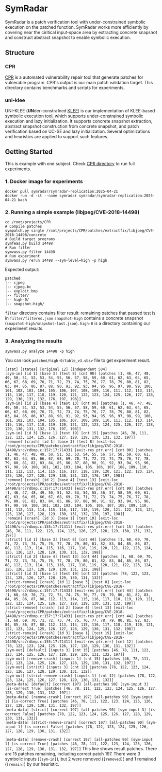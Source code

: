 # SymRadar
<!-- ![fig](./etc/symradar.png) -->
SymRadar is a patch verification tool with under-constrained symbolic execution on the patched function.
SymRadar works more efficiently by covering near the ciritical input-space area by extracting concrete snapshot and construct abstract snapshot to enable symbolic execution.

## Structure
### CPR
[CPR](https://cpr-tool.github.io/) is a automated vulnerability repair tool that generate patches for vulnerable program.
CPR's output is our main patch validation target.
This directory contains benchmarks and scripts for experiments.

### uni-klee
UNI-KLEE (**UN**der-constra**I**ned [KLEE](https://github.com/klee/klee)) is our implementation of KLEE-based symbolic execution tool, which supports under-constrained symbolic execution and lazy initialization.
It supports concrete snapshot extraction, abstract snapshot construction from concrete snapshot, and patch verification based on UC-SE and lazy initialization. Several optimizations and heuristics are applied to support such features.

## Getting Started
This is example with one subject. Check [CPR directory](./CPR) to run full experiments.
### 1. Docker image for experiments
```shell
docker pull symradar/symradar-replication:2025-04-21
docker run -d -it --name symradar symradar/symradar-replication:2025-04-21 bash
```

### 2. Running a simple example (libjpeg/CVE-2018-14498)
```shell
cd /root/projects/CPR
# Compile patches
sympatch.py single /root/projects/CPR/patches/extractfix/libjpeg/CVE-2018-14498/concrete
# Build target programs
symfeas.py build 14498
# Run filter
symvass.py filter 14498
# Run experiment
symvass.py rerun 14498 --sym-level=high -p high
```

Expected output:
```
patched
|-- cjpeg
|-- cjpeg.bc
|-- exploit.bmp
|-- filter/
|-- high-0/
|-- snapshot-high/
```
`filter` directory contains filter result: remaining patches that passed test is in `filter/filtered.json`
`snapshot-high` contains a concrete snapshot (`snapshot-high/snapshot-last.json`).
`high-0` is a directory containing our experiment results.

### 3. Analyzing the results
```
symvass.py analyze 14498 -p high
```
You can look `patched/high-0/table_v3.sbsv` file to get experiment result.
```log
[stat] [states] [original 12] [independent 504]
[sym-in] [id 1] [base 3] [test 8] [cnt 90] [patches [1, 46, 47, 48, 49, 50, 51, 52, 53, 54, 55, 56, 57, 58, 59, 60, 61, 62, 63, 64, 65, 66, 67, 68, 69, 70, 71, 72, 73, 74, 75, 76, 77, 78, 79, 80, 81, 82, 83, 84, 85, 86, 87, 88, 90, 91, 92, 93, 94, 95, 96, 97, 98, 99, 100, 101, 102, 103, 104, 105, 106, 107, 108, 109, 110, 111, 112, 113, 114, 115, 116, 117, 118, 119, 120, 121, 122, 123, 124, 125, 126, 127, 128, 129, 130, 131, 132, 176, 197, 198]]
[sym-in] [id 2] [base 4] [test 13] [cnt 90] [patches [1, 46, 47, 48, 49, 50, 51, 52, 53, 54, 55, 56, 57, 58, 59, 60, 61, 62, 63, 64, 65, 66, 67, 68, 69, 70, 71, 72, 73, 74, 75, 76, 77, 78, 79, 80, 81, 82, 83, 84, 85, 86, 87, 88, 90, 91, 92, 93, 94, 95, 96, 97, 98, 99, 100, 101, 102, 103, 104, 105, 106, 107, 108, 109, 110, 111, 112, 113, 114, 115, 116, 117, 118, 119, 120, 121, 122, 123, 124, 125, 126, 127, 128, 129, 130, 131, 132, 176, 197, 198]]
[sym-in] [id 3] [base 1] [test 19] [cnt 15] [patches [46, 78, 111, 122, 123, 124, 125, 126, 127, 128, 129, 130, 131, 132, 197]]
[remove] [crash] [id 1] [base 3] [test 8] [exit-loc /root/projects/CPR/patches/extractfix/libjpeg/CVE-2018-14498/src/rdbmp.c:157:17:71433] [exit-res ptr.err] [cnt 90] [patches [1, 46, 47, 48, 49, 50, 51, 52, 53, 54, 55, 56, 57, 58, 59, 60, 61, 62, 63, 64, 65, 66, 67, 68, 69, 70, 71, 72, 73, 74, 75, 76, 77, 78, 79, 80, 81, 82, 83, 84, 85, 86, 87, 88, 90, 91, 92, 93, 94, 95, 96, 97, 98, 99, 100, 101, 102, 103, 104, 105, 106, 107, 108, 109, 110, 111, 112, 113, 114, 115, 116, 117, 118, 119, 120, 121, 122, 123, 124, 125, 126, 127, 128, 129, 130, 131, 132, 176, 197, 198]]
[remove] [crash] [id 2] [base 4] [test 13] [exit-loc /root/projects/CPR/patches/extractfix/libjpeg/CVE-2018-14498/src/rdbmp.c:157:17:71433] [exit-res ptr.err] [cnt 90] [patches [1, 46, 47, 48, 49, 50, 51, 52, 53, 54, 55, 56, 57, 58, 59, 60, 61, 62, 63, 64, 65, 66, 67, 68, 69, 70, 71, 72, 73, 74, 75, 76, 77, 78, 79, 80, 81, 82, 83, 84, 85, 86, 87, 88, 90, 91, 92, 93, 94, 95, 96, 97, 98, 99, 100, 101, 102, 103, 104, 105, 106, 107, 108, 109, 110, 111, 112, 113, 114, 115, 116, 117, 118, 119, 120, 121, 122, 123, 124, 125, 126, 127, 128, 129, 130, 131, 132, 176, 197, 198]]
[remain] [crash] [id 3] [base 1] [test 19] [exit-loc /root/projects/CPR/patches/extractfix/libjpeg/CVE-2018-14498/src/rdbmp.c:155:17:71411] [exit-res ptr.err] [cnt 15] [patches [46, 78, 111, 122, 123, 124, 125, 126, 127, 128, 129, 130, 131, 132, 197]]
[strict] [id 1] [base 3] [test 8] [cnt 44] [patches [1, 68, 69, 70, 71, 72, 73, 74, 75, 76, 77, 78, 79, 80, 81, 82, 83, 84, 85, 86, 87, 88, 112, 113, 114, 115, 116, 117, 118, 119, 120, 121, 122, 123, 124, 125, 126, 127, 128, 129, 130, 131, 132, 198]]
[strict] [id 2] [base 4] [test 13] [cnt 44] [patches [1, 68, 69, 70, 71, 72, 73, 74, 75, 76, 77, 78, 79, 80, 81, 82, 83, 84, 85, 86, 87, 88, 112, 113, 114, 115, 116, 117, 118, 119, 120, 121, 122, 123, 124, 125, 126, 127, 128, 129, 130, 131, 132, 198]]
[strict] [id 3] [base 1] [test 19] [cnt 12] [patches [78, 122, 123, 124, 125, 126, 127, 128, 129, 130, 131, 132]]
[strict-remove] [crash] [id 1] [base 3] [test 8] [exit-loc /root/projects/CPR/patches/extractfix/libjpeg/CVE-2018-14498/src/rdbmp.c:157:17:71433] [exit-res ptr.err] [cnt 44] [patches [1, 68, 69, 70, 71, 72, 73, 74, 75, 76, 77, 78, 79, 80, 81, 82, 83, 84, 85, 86, 87, 88, 112, 113, 114, 115, 116, 117, 118, 119, 120, 121, 122, 123, 124, 125, 126, 127, 128, 129, 130, 131, 132, 198]]
[strict-remove] [crash] [id 2] [base 4] [test 13] [exit-loc /root/projects/CPR/patches/extractfix/libjpeg/CVE-2018-14498/src/rdbmp.c:157:17:71433] [exit-res ptr.err] [cnt 44] [patches [1, 68, 69, 70, 71, 72, 73, 74, 75, 76, 77, 78, 79, 80, 81, 82, 83, 84, 85, 86, 87, 88, 112, 113, 114, 115, 116, 117, 118, 119, 120, 121, 122, 123, 124, 125, 126, 127, 128, 129, 130, 131, 132, 198]]
[strict-remain] [crash] [id 3] [base 1] [test 19] [exit-loc /root/projects/CPR/patches/extractfix/libjpeg/CVE-2018-14498/src/rdbmp.c:155:17:71411] [exit-res ptr.err] [cnt 12] [patches [78, 122, 123, 124, 125, 126, 127, 128, 129, 130, 131, 132]]
[sym-out] [default] [inputs 3] [cnt 15] [patches [46, 78, 111, 122, 123, 124, 125, 126, 127, 128, 129, 130, 131, 132, 197]]
[sym-out] [remove-crash] [inputs 1] [cnt 15] [patches [46, 78, 111, 122, 123, 124, 125, 126, 127, 128, 129, 130, 131, 132, 197]]
[sym-out] [strict] [inputs 3] [cnt 12] [patches [78, 122, 123, 124, 125, 126, 127, 128, 129, 130, 131, 132]]
[sym-out] [strict-remove-crash] [inputs 1] [cnt 12] [patches [78, 122, 123, 124, 125, 126, 127, 128, 129, 130, 131, 132]]
[meta-data] [default] [correct 197] [all-patches 90] [sym-input 3] [is-correct True] [patches [46, 78, 111, 122, 123, 124, 125, 126, 127, 128, 129, 130, 131, 132, 197]]
[meta-data] [remove-crash] [correct 197] [all-patches 90] [sym-input 1] [is-correct True] [patches [46, 78, 111, 122, 123, 124, 125, 126, 127, 128, 129, 130, 131, 132, 197]]
[meta-data] [strict] [correct 197] [all-patches 90] [sym-input 3] [is-correct False] [patches [78, 122, 123, 124, 125, 126, 127, 128, 129, 130, 131, 132]]
[meta-data] [strict-remove-crash] [correct 197] [all-patches 90] [sym-input 1] [is-correct False] [patches [78, 122, 123, 124, 125, 126, 127, 128, 129, 130, 131, 132]]
```

`[meta-data] [remove-crash] [correct 197] [all-patches 90] [sym-input 1] [is-correct True] [patches [46, 78, 111, 122, 123, 124, 125, 126, 127, 128, 129, 130, 131, 132, 197]]`
This line shows result patches. There are 15 patches remaining, including correct patch 197.
There were 3 symbolic inputs (`[sym-in]`), but 2 were removed (`[removed]`) and 1 remained (`[remain]`) by our heuristic.
